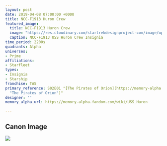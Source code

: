```yaml
---
layout: post
date: 2019-04-08 07:00:00 +0000
title: NCC-F1913 Huron Crew
featured_image:
  title: NCC-F1913 Huron Crew
  image: "https://res.cloudinary.com/startrekdesignproject-com/image/upload/v1554861988/NCC-F1913Huron.png"
  caption: NCC-F1913 USS Huron Crew Insignia
time_period: 2200s
quadrants: Alpha
universes:
- Prime
affiliations:
- Starfleet
types:
- Insignia
- Starship
franchise: TAS
primary_reference: S02E01 "[The Pirates of Orion](https://memory-alpha.fandom.com/wiki/The_Pirates_of_Orion
  "The Pirates of Orion")"
designer: ''
memory_alpha_url: https://memory-alpha.fandom.com/wiki/USS_Huron

---
```

## Canon Image

![](https://res.cloudinary.com/startrekdesignproject-com/image/upload/v1554757019/NCC-F1913Huron1.jpg)